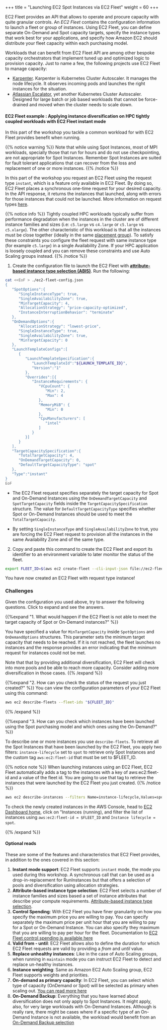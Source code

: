 +++
title = "Launching EC2 Spot Instances via EC2 Fleet"
weight = 60
+++

EC2 Fleet provides an API that allows to operate and procure capacity with quite granular controls. An *EC2 Fleet* contains the configuration information to launch a fleet or group of instances. Using EC2 Fleet, you can define separate On-Demand and Spot capacity targets, specify the instance types that work best for your applications, and specify how Amazon EC2 should distribute your fleet capacity within each purchasing model.

Workloads that can benefit from EC2 Fleet API are among other bespoke capacity orchestrators that implement tuned up and optimized logic to provision capacity. Just to name a few, the following projects use EC2 Fleet to manage capacity:

* [Karpenter](https://github.com/awslabs/karpenter). Karpenter is Kubernetes Cluster Autoscaler. It manages the node lifecycle. It observes incoming pods and launches the right instances for the situation.
* [Atlassian Escalator](https://github.com/atlassian/escalator), yet another Kubernetes Cluster Autoscaler. Designed for large batch or job based workloads that cannot be force-drained and moved when the cluster needs to scale down.

#### EC2 Fleet example : Applying instance diversification on HPC tightly coupled workloads with EC2 Fleet instant mode

In this part of the workshop you tackle a common workload for with EC2 Fleet provides benefit when running.

{{% notice warning %}}
Note that while using Spot Instances, most of MPI workloads, specially those that run for hours and do not use checkpointing, are not appropriate for Spot Instances. Remember Spot Instances are suited for fault tolerant applications that can recover from the loss and replacement of one or more instances.
{{% /notice %}}

In this part of the workshop you request an EC2 Fleet using the request type `instant`, which is a feature only available in EC2 Fleet. By doing so, EC2 Fleet places a synchronous one-time request for your desired capacity. In the API response, it returns the instances that launched, along with errors for those instances that could not be launched. More information on request types [here](https://docs.aws.amazon.com/AWSEC2/latest/UserGuide/ec2-fleet-configuration-strategies.html#ec2-fleet-request-type).

{{% notice info %}}
Tightly coupled HPC workloads typically suffer from performance degradation when the instances in the cluster are of different instance families and sizes (i.e: `c5.large` vs `c4.large` or `c5.large` vs `c5.xlarge`). The other characteristic of this workload is that all the instances must be close together (ideally in the same [placement group](https://docs.aws.amazon.com/AWSEC2/latest/UserGuide/placement-groups.html)). To satisfy these constraints you configure the fleet request with same instance type (for example `c5.large`) in a single Availability Zone. If your HPC application is loosely coupled and you can remove these constraints and use Auto Scaling groups instead.
{{% /notice %}}

1. Create the configuration file to launch the EC2 Fleet with [**attribute-based instance type selection (ABIS)**](https://docs.aws.amazon.com/autoscaling/ec2/userguide/create-asg-instance-type-requirements.html). Run the following:

```bash
cat <<EoF > ./ec2-fleet-config.json
{
   "SpotOptions":{
      "SingleInstanceType": true,
      "SingleAvailabilityZone": true,
      "MinTargetCapacity": 4,
      "AllocationStrategy": "price-capacity-optimized",
      "InstanceInterruptionBehavior": "terminate"
   },
   "OnDemandOptions":{
      "AllocationStrategy": "lowest-price",
      "SingleInstanceType": true,
      "SingleAvailabilityZone": true,
      "MinTargetCapacity": 0
   },
   "LaunchTemplateConfigs":[
      {
         "LaunchTemplateSpecification":{
            "LaunchTemplateId":"${LAUNCH_TEMPLATE_ID}",
            "Version":"1"
         },
         "Overrides":[{
            "InstanceRequirements": {
               "VCpuCount": {
                  "Min": 2, 
                  "Max": 4
               },
               "MemoryMiB": {
                  "Min": 0
               },
               "CpuManufacturers": [
                  "intel"
               ]
            }
         }]
      }
   ],
   "TargetCapacitySpecification":{
      "TotalTargetCapacity": 4,
      "OnDemandTargetCapacity": 0,
      "DefaultTargetCapacityType": "spot"
   },
   "Type":"instant"
}
EoF
```

- The EC2 Fleet request specifies separately the target capacity for Spot and On-Demand Instances using the `OnDemandTargetCapacity` and `SpotTargetCapacity` fields inside the `TargetCapacitySpecification` structure. The value for `DefaultTargetCapacityType` specifies whether Spot or On-Demand Instances should be used to meet the `TotalTargetCapacity`.

- By setting `SingleInstanceType` and `SingleAvailabilityZone` to true, you are forcing the EC2 Fleet request to provision all the instances in the same Availability Zone and of the same type.  

2. Copy and paste this command to create the EC2 Fleet and export its identifier to an environment variable to later monitor the status of the fleet.

```bash
export FLEET_ID=$(aws ec2 create-fleet --cli-input-json file://ec2-fleet-config.json | jq -r '.FleetId')
```

You have now created an EC2 Fleet with request type instance!

### Challenges
Given the configuration you used above, try to answer the following questions. Click to expand and see the answers. 

{{%expand "1. What would happen if the EC2 Fleet is not able to meet the target capacity of Spot or On-Demand instances?" %}}

You have specified a value for `MinTargetCapacity` inside `SpotOptions` and `OnDemandOptions` structures. This parameter sets the minimum target capacity that needs to be reached. If it is not reached, the fleet launches no instances and the response provides an error indicating that the minimum request for instances could not be met.

Note that that by providing additional diversification, EC2 Fleet will check into more pools and be able to reach more capacity. Consider adding more diversification in those cases.
{{% /expand %}}

{{%expand "2. How can you check the status of the request you just created?" %}}
You can view the configuration parameters of your EC2 Fleet using this command:

```bash
aws ec2 describe-fleets --fleet-ids "${FLEET_ID}"
```
{{% /expand %}}

{{%expand "3. How can you check which instances have been launched using the Spot purchasing model and which ones using the On-Demand?" %}}

To describe one or more instances you use `describe-fleets`. To retrieve all the Spot Instances that have been launched by the EC2 Fleet, you apply two filters: `instance-lifecycle` set to `spot` to retrieve only Spot Instances and the custom tag `aws:ec2:fleet-id` that must be set to $FLEET_ID.

{{% notice note %}}
When launching instances using an EC2 Fleet, EC2 Fleet automatically adds a tag to the instances with a key of aws:ec2:fleet-id and a value of the fleet id. You are going to use that tag to retrieve the instances that were launched by the EC2 Fleet you just created. 
{{% /notice %}}

```bash
aws ec2 describe-instances --filters Name=instance-lifecycle,Values=spot Name=tag:aws:ec2:fleet-id,Values=${FLEET_ID} Name=instance-state-name,Values=running --query "Reservations[*].Instances[*].[InstanceId]" --output text
```

To check the newly created instances in the AWS Console, head to [EC2 Dashboard home](https://console.aws.amazon.com/ec2/home?#Home:), click on "Instances (running), and filter the list of instances using `aws:ec2:fleet-id = $FLEET_ID` and `Instance lifecycle = spot`.

{{% /expand %}}

#### Optional reads

These are some of the features and characteristics that EC2 Fleet provides, in addition to the ones covered in this section:

1. **Instant mode support**: EC2 Fleet supports `instant` mode, the mode you used during this workshop. A synchronous call that can be used as a drop-in-replacement for RunInstances but that offers a selection of pools and diversification using allocation strategies.
1. **Attribute-based instance type selection**: EC2 Fleet selects a number of instance families and sizes based a set of instance attributes that describe your compute requirements. [Attribute-based instance type selection](https://docs.aws.amazon.com/AWSEC2/latest/UserGuide/ec2-fleet-attribute-based-instance-type-selection.html).
1. **Control Spending**: With EC2 Fleet you have finer granularity on how you specify the maximum price you are willing to pay. You can specify separately the maximum price per unit hour that you are willing to pay for a Spot or On-Demand Instance. You can also specify they maximum that you are willing to pay per hour for the fleet. Documentation to [EC2 Fleet control spending is available here](https://docs.aws.amazon.com/AWSEC2/latest/UserGuide/ec2-fleet-configuration-strategies.html#ec2-fleet-control-spending)
1. **Valid from - until**: EC2 Fleet allows also to define the duration for which EC2 Fleet requests are valid by providing a *from* and *until* value.
1. **Replace unhealthy instances**: Like in the case of Auto Scaling groups, when running in `maintain` mode you can instruct EC2 Fleet to detect and replace un-healthy instances.
1. **Instance weighting**: Same as Amazon EC2 Auto Scaling group, EC2 Fleet supports weights and priorities.
1. **On-demand as primary capacity**: In EC2 Fleet, you can select which type of capacity (OnDemand or Spot) will be selected as primary when scaling out. [You can read more here](https://docs.aws.amazon.com/AWSEC2/latest/UserGuide/ec2-fleet-configuration-strategies.html#ec2-fleet-on-demand-walkthrough)
1. **On-Demand Backup**: Everything that you have learned about diversification does not only apply to Spot Instances. It might apply, also, for very large workloads with On-Demand Instances. Although is really rare, there might be cases where if a specific type of an On-Demand Instance is not available, the workload would benefit from an [On-Demand Backup selection](https://docs.aws.amazon.com/AWSEC2/latest/UserGuide/ec2-fleet-configuration-strategies.html#ec2-fleet-on-demand-backup)